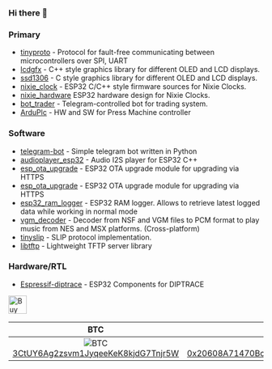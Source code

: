 ### Hi there 👋

<!--
**lexus2k/lexus2k** is a ✨ _special_ ✨ repository because its `README.md` (this file) appears on your GitHub profile.

Here are some ideas to get you started:

- 🔭 I’m currently working on ...
- 🌱 I’m currently learning ...
- 👯 I’m looking to collaborate on ...
- 🤔 I’m looking for help with ...
- 💬 Ask me about ...
- 📫 How to reach me: ...
- 😄 Pronouns: ...
- ⚡ Fun fact: ...
-->

### Primary

* [tinyproto](https://github.com/lexus2k/tinyproto) - Protocol for fault-free communicating between microcontrollers over SPI, UART
* [lcdgfx](https://github.com/lexus2k/lcdgfx) - C++ style graphics library for different OLED and LCD displays.
* [ssd1306](https://github.com/lexus2k/ssd1306) - C style graphics library for different OLED and LCD displays.
* [nixie_clock](https://github.com/lexus2k/nixie_clock) - ESP32 C/C++ style firmware sources for Nixie Clocks.
* [nixie_hardware](https://github.com/lexus2k/nixie_hardware) ESP32 hardware design for Nixie Clocks.
* [bot_trader](https://github.com/lexus2k/bot_trader) - Telegram-controlled bot for trading system.
* [ArduPlc](https://github.com/lexus2k/arduplc) - HW and SW for Press Machine controller

### Software

* [telegram-bot](https://github.com/lexus2k/telegram-bot) - Simple telegram bot written in Python
* [audioplayer_esp32](https://github.com/lexus2k/audioplayer_esp32) - Audio I2S player for ESP32 C++
* [esp_ota_upgrade](https://github.com/lexus2k/esp_ota_upgrade) - ESP32 OTA upgrade module for upgrading via HTTPS
* [esp_ota_upgrade](https://github.com/lexus2k/esp_ota_upgrade) - ESP32 OTA upgrade module for upgrading via HTTPS
* [esp32_ram_logger](https://github.com/lexus2k/esp32_ram_logger) - ESP32 RAM logger. Allows to retrieve latest logged data while working in normal mode
* [vgm_decoder](https://github.com/lexus2k/vgm_decoder) - Decoder from NSF and VGM files to PCM format to play music from NES and MSX platforms. (Cross-platform)
* [tinyslip](https://github.com/lexus2k/tinyslip) - SLIP protocol implementation.
* [libtftp](https://github.com/lexus2k/libtftp) - Lightweight TFTP server library

### Hardware/RTL

* [Espressif-diptrace](https://github.com/lexus2k/Espressif-diptrace) - ESP32 Components for DIPTRACE

<a href='https://ko-fi.com/D1D5102JI' target='_blank'><img height='36' style='border:0px;height:36px;' src='https://cdn.ko-fi.com/cdn/kofi2.png?v=3' border='0' alt='Buy Me a Coffee at ko-fi.com' /></a>

| BTC | ETH |
| --- | --- |
| <center>![BTC](https://github.com/lexus2k/tinyproto/raw/master/.travis/btc_segwit.png)<br/>[3CtUY6Ag2zsvm1JyqeeKeK8kjdG7Tnjr5W](bitcoin:3CtUY6Ag2zsvm1JyqeeKeK8kjdG7Tnjr5W)</center> | <center>![ETH](https://github.com/lexus2k/tinyproto/raw/master/.travis/eth.png)<br/>[0x20608A71470Bc84a3232621819f578Fb9C02A460](etherium:0x20608A71470Bc84a3232621819f578Fb9C02A460)</center> |

